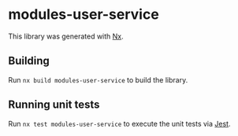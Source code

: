 # modules-user-service

This library was generated with [Nx](https://nx.dev).

## Building

Run `nx build modules-user-service` to build the library.

## Running unit tests

Run `nx test modules-user-service` to execute the unit tests via [Jest](https://jestjs.io).
